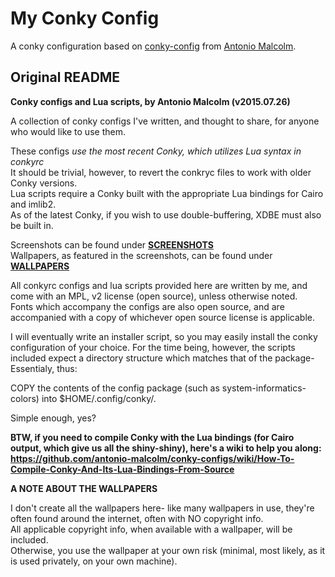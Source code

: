 # My Conky Config

A conky configuration based on [conky-config](https://github.com/antonio-malcolm/conky-configs) from [Antonio Malcolm](https://github.com/antonio-malcolm).

## Original README

**Conky configs and Lua scripts, by Antonio Malcolm (v2015.07.26)**

A collection of conky configs I've written, and thought to share, for anyone who would like to use them.  

These configs *use the most recent Conky, which utilizes Lua syntax in conkyrc*  
It should be trivial, however, to revert the conkryc files to work with older Conky versions.  
Lua scripts require a Conky built with the appropriate Lua bindings for Cairo and imlib2.  
As of the latest Conky, if you wish to use double-buffering, XDBE must also be built in.  

Screenshots can be found under **[SCREENSHOTS](SCREENSHOTS)**  
Wallpapers, as featured in the screenshots, can be found under **[WALLPAPERS](WALLPAPERS)**  

All conkyrc configs and lua scripts provided here are written by me, and come with an MPL, v2 license (open source), unless otherwise noted.  
Fonts which accompany the configs are also open source, and are accompanied with a copy of whichever open source license is applicable.  

I will eventually write an installer script, so you may easily install the conky configuration of your choice.
For the time being, however, the scripts included expect a directory structure which matches that of the package-  
Essentialy, thus:

COPY the contents of the config package (such as system-informatics-colors) into $HOME/.config/conky/.

Simple enough, yes?

**BTW, if you need to compile Conky with the Lua bindings (for Cairo output, which give us all the shiny-shiny), here's a wiki to help you along: https://github.com/antonio-malcolm/conky-configs/wiki/How-To-Compile-Conky-And-Its-Lua-Bindings-From-Source**


**A NOTE ABOUT THE WALLPAPERS**

I don't create all the wallpapers here- like many wallpapers in use, they're often found around the internet, often with NO copyright info.  
All applicable copyright info, when available with a wallpaper, will be included.  
Otherwise, you use the wallpaper at your own risk (minimal, most likely, as it is used privately, on your own machine).
